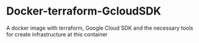 # Docker-terraform-GcloudSDK
A docker image with terraform, Google Cloud SDK and the necessary tools for create infrastructure at this container
